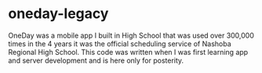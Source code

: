# oneday-legacy
OneDay was a mobile app I built in High School that was used over 300,000 times in the 4 years it was the official scheduling service of Nashoba Regional High School. This code was written when I was first learning app and server development and is here only for posterity.
